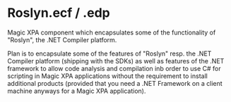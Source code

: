 # Roslyn.ecf / .edp
Magic XPA component which encapsulates some of the functionality of "Roslyn", the .NET Compiler platform.

Plan is to encapsulate some of the features of "Roslyn" resp. the .NET Compiler platform (shipping with the SDKs) as well as features of the .NET framework to allow code analysis and compilation inb order to use C# for scripting in Magic XPA applications without the requirement to install additional products (provided that you need a .NET Framework on a client machine anyways for a Magic XPA application).
